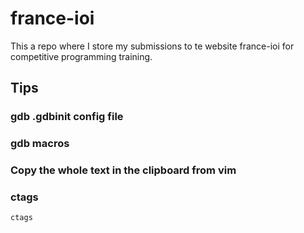 # france-ioi
This a repo where I store my submissions to te website france-ioi for competitive programming training.

## Tips
### gdb .gdbinit config file

### gdb macros

### Copy the whole text in the clipboard from vim

### ctags
```bash
ctags
```
